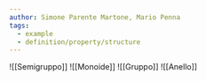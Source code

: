 ```yaml
---
author: Simone Parente Martone, Mario Penna
tags:
  - example
  - definition/property/structure
---
```

![[Semigruppo]]
![[Monoide]]
![[Gruppo]]
![[Anello]]
